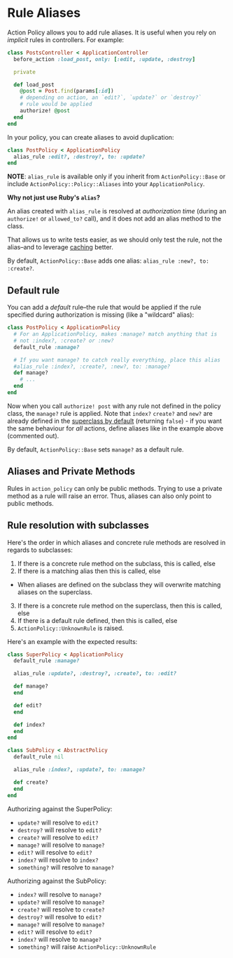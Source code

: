 # Rule Aliases

Action Policy allows you to add rule aliases. It is useful when you rely on _implicit_ rules in controllers. For example:

```ruby
class PostsController < ApplicationController
  before_action :load_post, only: [:edit, :update, :destroy]

  private

  def load_post
    @post = Post.find(params[:id])
    # depending on action, an `edit?`, `update?` or `destroy?`
    # rule would be applied
    authorize! @post
  end
end
```

In your policy, you can create aliases to avoid duplication:

```ruby
class PostPolicy < ApplicationPolicy
  alias_rule :edit?, :destroy?, to: :update?
end
```

**NOTE**: `alias_rule` is available only if you inherit from `ActionPolicy::Base` or include `ActionPolicy::Policy::Aliases` into your `ApplicationPolicy`.

**Why not just use Ruby's `alias`?**

An alias created with `alias_rule` is resolved at _authorization time_ (during an `authorize!` or `allowed_to?` call), and it does not add an alias method to the class.

That allows us to write tests easier, as we should only test the rule, not the alias–and to leverage [caching](caching.md) better.

By default, `ActionPolicy::Base` adds one alias: `alias_rule :new?, to: :create?`.

## Default rule

You can add a _default_ rule–the rule that would be applied if the rule specified during authorization is missing (like a "wildcard" alias):

```ruby
class PostPolicy < ApplicationPolicy
  # For an ApplicationPolicy, makes :manage? match anything that is
  # not :index?, :create? or :new?
  default_rule :manage?

  # If you want manage? to catch really everything, place this alias
  #alias_rule :index?, :create?, :new?, to: :manage?
  def manage?
    # ...
  end
end
```

Now when you call `authorize! post` with any rule not defined in the policy class, the `manage?` rule is applied.  Note that `index?` `create?` and `new?` are already defined in the [superclass by default](custom_policy.md) (returning `false`) - if you want the same behaviour for *all* actions, define aliases like in the example above (commented out).

By default, `ActionPolicy::Base` sets `manage?` as a default rule.

## Aliases and Private Methods

Rules in `action_policy` can only be public methods. Trying to use a private method as a rule will raise an error. Thus, aliases can also only point to public methods.

## Rule resolution with subclasses

Here's the order in which aliases and concrete rule methods are resolved in regards to subclasses:

1. If there is a concrete rule method on the subclass, this is called, else
2. If there is a matching alias then this is called, else
  * When aliases are defined on the subclass they will overwrite matching aliases on the superclass.
3. If there is a concrete rule method on the superclass, then this is called, else
4. If there is a default rule defined, then this is called, else
5. `ActionPolicy::UnknownRule` is raised.

Here's an example with the expected results:

```ruby
class SuperPolicy < ApplicationPolicy
  default_rule :manage?

  alias_rule :update?, :destroy?, :create?, to: :edit?

  def manage?
  end

  def edit?
  end

  def index?
  end
end

class SubPolicy < AbstractPolicy
  default_rule nil

  alias_rule :index?, :update?, to: :manage?

  def create?
  end
end
```

Authorizing against the SuperPolicy:

* `update?` will resolve to `edit?`
* `destroy?` will resolve to `edit?`
* `create?` will resolve to `edit?`
* `manage?` will resolve to `manage?`
* `edit?` will resolve to `edit?`
* `index?` will resolve to `index?`
* `something?` will resolve to `manage?`

Authorizing against the SubPolicy:

* `index?` will resolve to `manage?`
* `update?` will resolve to `manage?`
* `create?` will resolve to `create?`
* `destroy?` will resolve to `edit?`
* `manage?` will resolve to `manage?`
* `edit?` will resolve to `edit?`
* `index?` will resolve to `manage?`
* `something?` will raise `ActionPolicy::UnknownRule`
